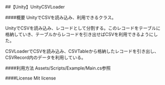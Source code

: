##【Unity】UnityCSVLoader

####概要
UnityでCSVを読み込み、利用できるクラス。

UnityでCSVを読み込み、レコードとして分割する。このレコードをテーブルに格納していき、テーブルからレコードを引き出せばCSVを利用できるようにした。

CSVLoaderでCSVを読み込み、CSVTableから格納したレコードを引き出し、CSVRecord内のデータを利用している。

####利用方法
Assets/Scripts/Example/Main.cs参照

####License
Mit license